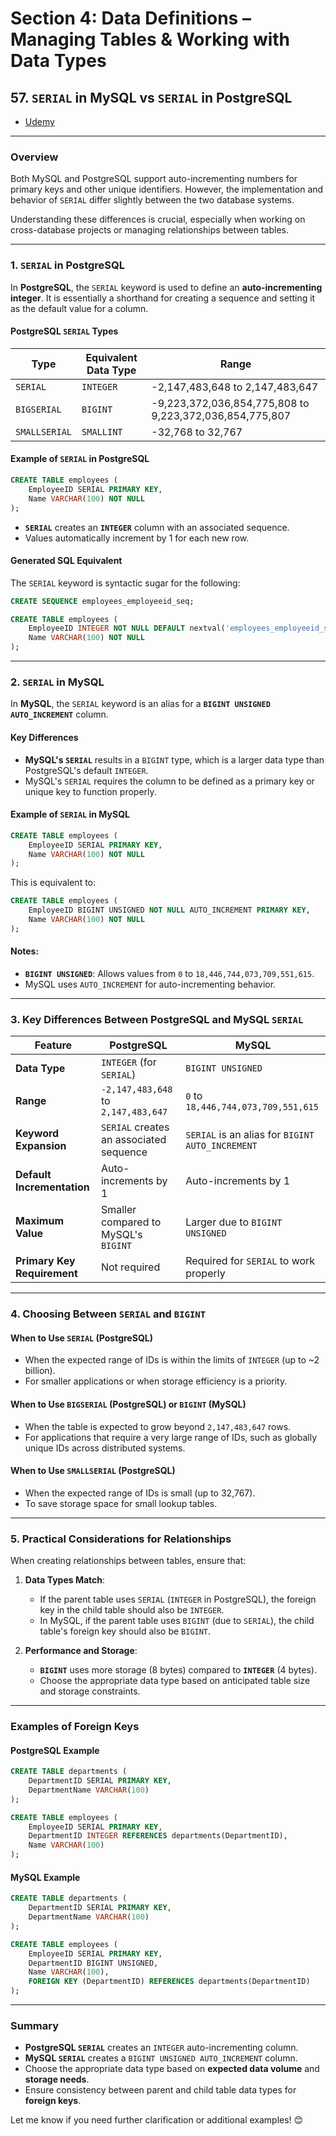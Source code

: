 # **Section 4: Data Definitions – Managing Tables & Working with Data Types**

## **57. `SERIAL` in MySQL vs `SERIAL` in PostgreSQL**

- [Udemy](https://www.udemy.com/course/sql-the-complete-developers-guide-mysql-postgresql/learn/lecture/28916044#overview)

---

### **Overview**

Both MySQL and PostgreSQL support auto-incrementing numbers for primary keys and other unique identifiers. However, the implementation and behavior of `SERIAL` differ slightly between the two database systems.

Understanding these differences is crucial, especially when working on cross-database projects or managing relationships between tables.

---

### **1. `SERIAL` in PostgreSQL**

In **PostgreSQL**, the `SERIAL` keyword is used to define an **auto-incrementing integer**. It is essentially a shorthand for creating a sequence and setting it as the default value for a column.

#### **PostgreSQL `SERIAL` Types**

| **Type**      | **Equivalent Data Type** | **Range**                                               |
| ------------- | ------------------------ | ------------------------------------------------------- |
| `SERIAL`      | `INTEGER`                | -2,147,483,648 to 2,147,483,647                         |
| `BIGSERIAL`   | `BIGINT`                 | -9,223,372,036,854,775,808 to 9,223,372,036,854,775,807 |
| `SMALLSERIAL` | `SMALLINT`               | -32,768 to 32,767                                       |

#### **Example of `SERIAL` in PostgreSQL**

```sql
CREATE TABLE employees (
    EmployeeID SERIAL PRIMARY KEY,
    Name VARCHAR(100) NOT NULL
);
```

- **`SERIAL`** creates an **`INTEGER`** column with an associated sequence.
- Values automatically increment by 1 for each new row.

#### **Generated SQL Equivalent**

The `SERIAL` keyword is syntactic sugar for the following:

```sql
CREATE SEQUENCE employees_employeeid_seq;

CREATE TABLE employees (
    EmployeeID INTEGER NOT NULL DEFAULT nextval('employees_employeeid_seq'),
    Name VARCHAR(100) NOT NULL
);
```

---

### **2. `SERIAL` in MySQL**

In **MySQL**, the `SERIAL` keyword is an alias for a **`BIGINT UNSIGNED AUTO_INCREMENT`** column.

#### **Key Differences**

- **MySQL's `SERIAL`** results in a `BIGINT` type, which is a larger data type than PostgreSQL's default `INTEGER`.
- MySQL's `SERIAL` requires the column to be defined as a primary key or unique key to function properly.

#### **Example of `SERIAL` in MySQL**

```sql
CREATE TABLE employees (
    EmployeeID SERIAL PRIMARY KEY,
    Name VARCHAR(100) NOT NULL
);
```

This is equivalent to:

```sql
CREATE TABLE employees (
    EmployeeID BIGINT UNSIGNED NOT NULL AUTO_INCREMENT PRIMARY KEY,
    Name VARCHAR(100) NOT NULL
);
```

#### **Notes**:

- **`BIGINT UNSIGNED`**: Allows values from `0` to `18,446,744,073,709,551,615`.
- MySQL uses `AUTO_INCREMENT` for auto-incrementing behavior.

---

### **3. Key Differences Between PostgreSQL and MySQL `SERIAL`**

| **Feature**                 | **PostgreSQL**                          | **MySQL**                                        |
| --------------------------- | --------------------------------------- | ------------------------------------------------ |
| **Data Type**               | `INTEGER` (for `SERIAL`)                | `BIGINT UNSIGNED`                                |
| **Range**                   | `-2,147,483,648` to `2,147,483,647`     | `0` to `18,446,744,073,709,551,615`              |
| **Keyword Expansion**       | `SERIAL` creates an associated sequence | `SERIAL` is an alias for `BIGINT AUTO_INCREMENT` |
| **Default Incrementation**  | Auto-increments by 1                    | Auto-increments by 1                             |
| **Maximum Value**           | Smaller compared to MySQL's `BIGINT`    | Larger due to `BIGINT UNSIGNED`                  |
| **Primary Key Requirement** | Not required                            | Required for `SERIAL` to work properly           |

---

### **4. Choosing Between `SERIAL` and `BIGINT`**

#### **When to Use `SERIAL` (PostgreSQL)**

- When the expected range of IDs is within the limits of `INTEGER` (up to ~2 billion).
- For smaller applications or when storage efficiency is a priority.

#### **When to Use `BIGSERIAL` (PostgreSQL) or `BIGINT` (MySQL)**

- When the table is expected to grow beyond `2,147,483,647` rows.
- For applications that require a very large range of IDs, such as globally unique IDs across distributed systems.

#### **When to Use `SMALLSERIAL` (PostgreSQL)**

- When the expected range of IDs is small (up to 32,767).
- To save storage space for small lookup tables.

---

### **5. Practical Considerations for Relationships**

When creating relationships between tables, ensure that:

1. **Data Types Match**:

   - If the parent table uses `SERIAL` (`INTEGER` in PostgreSQL), the foreign key in the child table should also be `INTEGER`.
   - In MySQL, if the parent table uses `BIGINT` (due to `SERIAL`), the child table's foreign key should also be `BIGINT`.

2. **Performance and Storage**:
   - **`BIGINT`** uses more storage (8 bytes) compared to **`INTEGER`** (4 bytes).
   - Choose the appropriate data type based on anticipated table size and storage constraints.

---

### **Examples of Foreign Keys**

#### **PostgreSQL Example**

```sql
CREATE TABLE departments (
    DepartmentID SERIAL PRIMARY KEY,
    DepartmentName VARCHAR(100)
);

CREATE TABLE employees (
    EmployeeID SERIAL PRIMARY KEY,
    DepartmentID INTEGER REFERENCES departments(DepartmentID),
    Name VARCHAR(100)
);
```

#### **MySQL Example**

```sql
CREATE TABLE departments (
    DepartmentID SERIAL PRIMARY KEY,
    DepartmentName VARCHAR(100)
);

CREATE TABLE employees (
    EmployeeID SERIAL PRIMARY KEY,
    DepartmentID BIGINT UNSIGNED,
    Name VARCHAR(100),
    FOREIGN KEY (DepartmentID) REFERENCES departments(DepartmentID)
);
```

---

### **Summary**

- **PostgreSQL `SERIAL`** creates an `INTEGER` auto-incrementing column.
- **MySQL `SERIAL`** creates a `BIGINT UNSIGNED AUTO_INCREMENT` column.
- Choose the appropriate data type based on **expected data volume** and **storage needs**.
- Ensure consistency between parent and child table data types for **foreign keys**.

Let me know if you need further clarification or additional examples! 😊
